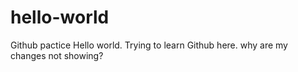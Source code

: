 # hello-world
Github pactice
Hello world. Trying to learn Github here.
why are my changes not showing?
